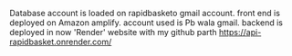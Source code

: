 Database account is loaded on rapidbasketo gmail account.
front end is deployed on Amazon amplify. account used is Pb wala gmail.
backend is deployed in now 'Render' website with my github parth https://api-rapidbasket.onrender.com/